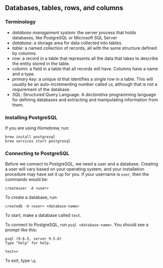## Databases, tables, rows, and columns

### Terminology

* _database management system_: the server process that holds databases, like
  PostgreSQL or Microsoft SQL Server
* _database_: a storage area for data collected into tables.
* _table_: a named collection of records, all with the same structure defined
  by columns.
* _row_: a record in a table that represents all the data that takes to
  describe the entity stored in the table.
* _column_: a field in a table that all records will have. Columns have a name
  and a type.
* _primary key_: a unique id that identifies a single row in a table. This
  will usually be an auto-incrementing number called `id`, although that is
  not a requirement of the database.
* _SQL_: Structured Query Language. A _declarative_ programming language for
  defining databases and extracting and manipulating information from them.
  
### Installing PostgreSQL

If you are using Homebrew, run:

```
brew install postgresql
brew services start postgresql
```

### Connecting to PostgreSQL

Before we connect to PostgreSQL, we need a user and a database. Creating a user will vary based on your operating system, and your installation procedure may have set it up for you. If your username is `user`, then the commands would be:

```
createuser -d <user>
```

To create a database, run:

```
createdb -U <user> <database-name>
```

To start, make a database called `test`.

To connect to PostgreSQL, run `psql <database-name>`. You should see a prompt like this:

```
psql (9.6.5, server 9.5.6)
Type "help" for help.

test=> 
```

To exit, type `\q`.
